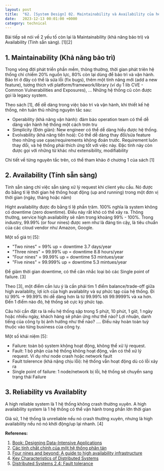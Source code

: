 ```yaml
---
layout: post
title:  "62. [System Design] 02. Maintainability và Availability của hệ thống phân tán"
date:   2023-12-13 00:01:00 +0000
category: technical
---
```


Bài tiếp sẽ nói về 2 yếu tố còn lại là Maintainability (khả năng bảo trì) và Availability (Tính sẵn sàng). [1][2]

## 1. Maintainability (Khả năng bảo trì)
Trong vòng đời phát triển phần mềm, thông thường, thời gian phát triên hệ thống chỉ chiếm 20% nguồn lực, 80% còn lại dùng để bảo trì và vận hành. Bảo trì ở đây có thể là sửa lỗi (fix bugs), thêm một tính năng mới (add a new feature), tương thích với platform/framework/library (ví dụ 1 lib CVE - Common Vulnerabilities and Exposures), ... Những hệ thống cũ còn được gọi là legacy system. 

Theo sách [1], để dễ dàng trong việc bảo trì và vận hành, khi thiết kế hệ thống, nên tuân thủ những nguyên tắc sau: 
- Operability (khả năng vận hành): đảm bảo operation team có thể dễ dàng vận hành hệ thống một cách trơn tru 
- Simplicity (Đơn giản): New engineer có thể dễ dàng hiểu được hệ thống. 
- Evolvability (khả năng tiến hoá): Có thể dễ dàng thay đổi/sửa feature theo những use case/requirements không đoán trước. Requirement luôn thay đổi, và hệ thống phải thích ứng tốt với việc này. Đặc tính này còn được gọi với những từ khác như extensibility, modifiability 

Chi tiết về từng nguyên tắc trên, có thể tham khảo ở chương 1 của sách [1] 


## 2. Availability (Tính sẵn sàng)
Tính sẵn sàng chỉ việc sẵn sàng xử lý request khi client yêu cầu. Nó được đo bằng tỉ lệ thời gian hệ thống hoạt động (up and running) trong một đơn vị thời gian (ngày, tháng hoặc năm)

Hight availability được đo bằng tỉ lệ phần trăm. 100% nghĩa là system không có downtime (zero downtime). Điều này rất khó có thể xảy ra. Thông thường, service high availability sẽ nằm trong khoảng 99% - 100%. Trong industry, 99.99% (or four nines) được xem như là đáng tin cậy, là tiêu chuẩn của các cloud vendor như Amazon, Google. 

Một số giá trị [5]:
- "Two nines" = 99% up = downtime 3.7 days/year
- "Three nines" = 99.99% up = downtime 8.8 hours/year
- "Four nines" = 99.99% up = downtime 53 mintues/year
- "Five nines" = 99.999% up = downtime 5.3 mintues/year 

Để giảm thời gian downtime, có thể cân nhắc loại bỏ các Single point of failure. [3]

Theo [3], một điểm cần lưu ý là cần phải tìm 1 điểm balance/trade-off giữa high availablity, lợi ích của high availablity và sự phức tạp của hệ thống. Đi từ 99% -> 99.99% thì dễ dàng hơn là từ 99.99% tới 99.9999% và xa hơn. Đến 1 điểm nào đó, hệ thống sẽ cực kỳ phức tạp. 

Câu hỏi cần đặt ra là nếu hệ thống sập trong 5 phút, 10 phút, 1 giờ, 1 ngày hoặc nhiều ngày, khách hàng sẽ phản ứng như thế nào? Lợi nhuận, danh tiếng của công ty bị ảnh hưởng như thế nào? .... Điều này hoàn toàn tuỳ thuộc vào từng business của công ty. 

Một số khái niệm [5]:
- Failure: toàn bộ system không hoạt động, không thể xử lý request.
- Fault: 1 bộ phận của hệ thống không hoạt động, vẫn có thể xử lý request. Ví dụ như node crash hoặc network fault 
- Fault tolerence (khả nặng chịu lỗi): hệ thống vẫn hoạt động dù có lỗi xảy ra 
- Single point of failure: 1 node/network bị lỗi, hệ thống sẽ chuyển sang trạng thái Failure

## 3. Reliability vs Availablity 
A high reliable system là 1 hệ thống không crash thường xuyên. 
A high availability system là 1 hệ thống có thể vận hành trong phần lớn thời gian 

Giả sử, 1 hệ thống là unreliable nếu nó crash thường xuyên, nhưng là high availability nếu nó nó khởi động/up lại nhanh. [4]


**Referenes:** 
1. [Book: Designing Data-Intensive Applications](https://www.amazon.com/Designing-Data-Intensive-Applications-Reliable-Maintainable/dp/1449373321)
2. [Các tính chất chính của một hệ thống phân tán](https://topdev.vn/blog/cac-tinh-chat-chinh-cua-mot-he-thong-phan-tan)
3. [Four nines and beyond: A guide to high availability infrastructure](https://www.atlassian.com/blog/statuspage/high-availability)
4. [Key Characteristics of Distributed Systems](https://medium.com/@sakalli.duran/key-characteristics-of-distributed-systems-0cc6e3ee08d3)
5. [Distributed Systems 2.4: Fault tolerance](https://www.youtube.com/watch?v=43TDfUNsM3E)